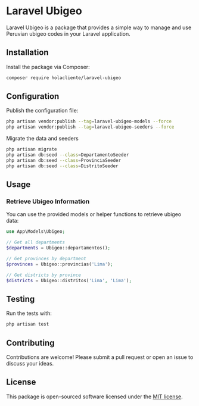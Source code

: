 # Laravel Ubigeo

Laravel Ubigeo is a package that provides a simple way to manage and use Peruvian ubigeo codes in your Laravel application.

## Installation

Install the package via Composer:

```bash
composer require holacliente/laravel-ubigeo
```

## Configuration

Publish the configuration file:

```bash
php artisan vendor:publish --tag=laravel-ubigeo-models --force
php artisan vendor:publish --tag=laravel-ubigeo-seeders --force
```

Migrate the data and seeders

```bash
php artisan migrate
php artisan db:seed --class=DepartamentoSeeder
php artisan db:seed --class=ProvinciaSeeder
php artisan db:seed --class=DistritoSeeder

```


## Usage



### Retrieve Ubigeo Information

You can use the provided models or helper functions to retrieve ubigeo data:

```php
use App\Models\Ubigeo;

// Get all departments
$departments = Ubigeo::departamentos();

// Get provinces by department
$provinces = Ubigeo::provincias('Lima');

// Get districts by province
$districts = Ubigeo::distritos('Lima', 'Lima');
```

## Testing

Run the tests with:

```bash
php artisan test
```

## Contributing

Contributions are welcome! Please submit a pull request or open an issue to discuss your ideas.

## License

This package is open-sourced software licensed under the [MIT license](LICENSE).